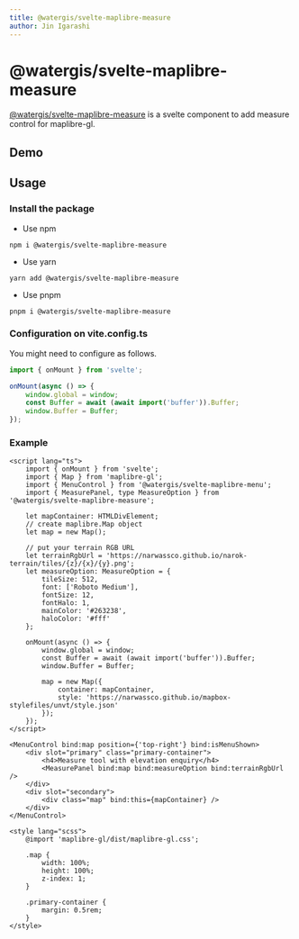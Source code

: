 ```yaml
---
title: @watergis/svelte-maplibre-measure
author: Jin Igarashi
---
```


<script lang="ts">
  import MeasureExample from "$lib/components/MeasureExample.svelte";
</script>

# @watergis/svelte-maplibre-measure

[@watergis/svelte-maplibre-measure](https://github.com/watergis/svelte-maplibre-components/tree/main/packages/measure) is a svelte component to add measure control for maplibre-gl.

## Demo

<MeasureExample />

## Usage

### Install the package

- Use npm

```
npm i @watergis/svelte-maplibre-measure
```

- Use yarn

```
yarn add @watergis/svelte-maplibre-measure
```

- Use pnpm

```
pnpm i @watergis/svelte-maplibre-measure
```

### Configuration on vite.config.ts

You might need to configure as follows.

```ts
import { onMount } from 'svelte';

onMount(async () => {
	window.global = window;
	const Buffer = await (await import('buffer')).Buffer;
	window.Buffer = Buffer;
});
```

### Example

```svelte
<script lang="ts">
	import { onMount } from 'svelte';
	import { Map } from 'maplibre-gl';
	import { MenuControl } from '@watergis/svelte-maplibre-menu';
	import { MeasurePanel, type MeasureOption } from '@watergis/svelte-maplibre-measure';

	let mapContainer: HTMLDivElement;
	// create maplibre.Map object
	let map = new Map();

	// put your terrain RGB URL
	let terrainRgbUrl = 'https://narwassco.github.io/narok-terrain/tiles/{z}/{x}/{y}.png';
	let measureOption: MeasureOption = {
		tileSize: 512,
		font: ['Roboto Medium'],
		fontSize: 12,
		fontHalo: 1,
		mainColor: '#263238',
		haloColor: '#fff'
	};

	onMount(async () => {
		window.global = window;
		const Buffer = await (await import('buffer')).Buffer;
		window.Buffer = Buffer;

		map = new Map({
			container: mapContainer,
			style: 'https://narwassco.github.io/mapbox-stylefiles/unvt/style.json'
		});
	});
</script>

<MenuControl bind:map position={'top-right'} bind:isMenuShown>
	<div slot="primary" class="primary-container">
		<h4>Measure tool with elevation enquiry</h4>
		<MeasurePanel bind:map bind:measureOption bind:terrainRgbUrl />
	</div>
	<div slot="secondary">
		<div class="map" bind:this={mapContainer} />
	</div>
</MenuControl>

<style lang="scss">
	@import 'maplibre-gl/dist/maplibre-gl.css';

	.map {
		width: 100%;
		height: 100%;
		z-index: 1;
	}

	.primary-container {
		margin: 0.5rem;
	}
</style>
```
